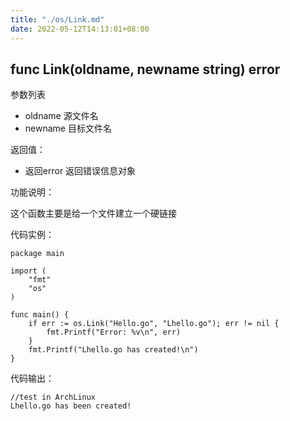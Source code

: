 ```yaml
---
title: "./os/Link.md"
date: 2022-05-12T14:13:01+08:00
---
```

## func Link(oldname, newname string) error

参数列表

- oldname 源文件名
- newname 目标文件名

返回值：

- 返回error 返回错误信息对象

功能说明：

这个函数主要是给一个文件建立一个硬链接

代码实例：

    package main

    import (
        "fmt"
        "os"
    )

    func main() {
        if err := os.Link("Hello.go", "Lhello.go"); err != nil {
            fmt.Printf("Error: %v\n", err)
        }
        fmt.Printf("Lhello.go has created!\n")
    }

代码输出：

    //test in ArchLinux
    Lhello.go has been created!
